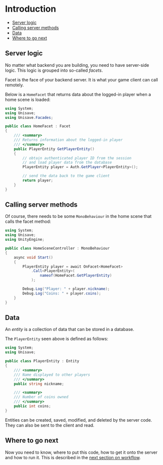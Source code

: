 # Introduction

- [Server logic](#server-logic)
- [Calling server methods](#calling-server-methods)
- [Data](#data)
- [Where to go next](#where-to-go-next)


<a name="server-logic"></a>
## Server logic

No matter what backend you are building, you need to have server-side logic. This logic is grouped into so-called *facets*.

Facet is the face of your backend server. It is what your game client can call remotely.

Below is a `HomeFacet` that returns data about the logged-in player when a home scene is loaded:

```cs
using System;
using Unisave;
using Unisave.Facades;

public class HomeFacet : Facet
{
    /// <summary>
    /// Returns information about the logged-in player
    /// </summary>
    public PlayerEntity GetPlayerEntity()
    {
        // obtain authenticated player ID from the session
        // and load player data from the database
        PlayerEntity player = Auth.GetPlayer<PlayerEntity>();

        // send the data back to the game client
        return player;
    }
}
```


<a name="calling-server-methods"></a>
## Calling server methods

Of course, there needs to be some `MonoBehaviour` in the home scene that calls the facet method:

```cs
using System;
using Unisave;
using UnityEngine;

public class HomeSceneController : MonoBehaviour
{
    async void Start()
    {
        PlayerEntity player = await OnFacet<HomeFacet>
            .Call<PlayerEntity>(
                nameof(HomeFacet.GetPlayerEntity)
            );

        Debug.Log("Player: " + player.nickname);
        Debug.Log("Coins: " + player.coins);
    }
}
```


<a name="data"></a>
## Data

An *entity* is a collection of data that can be stored in a database.

The `PlayerEntity` seen above is defined as follows:

```cs
using System;
using Unisave;

public class PlayerEntity : Entity
{
    /// <summary>
    /// Name displayed to other players
    /// </summary>
    public string nickname;

    /// <summary>
    /// Number of coins owned
    /// </summary>
    public int coins;
}
```

Entities can be created, saved, modified, and deleted by the server code. They can also be sent to the client and read.


<a name="where-to-go-next"></a>
## Where to go next

Now you need to know, where to put this code, how to get it onto the server and how to run it. This is described in the [next section on workflow](workflow).
